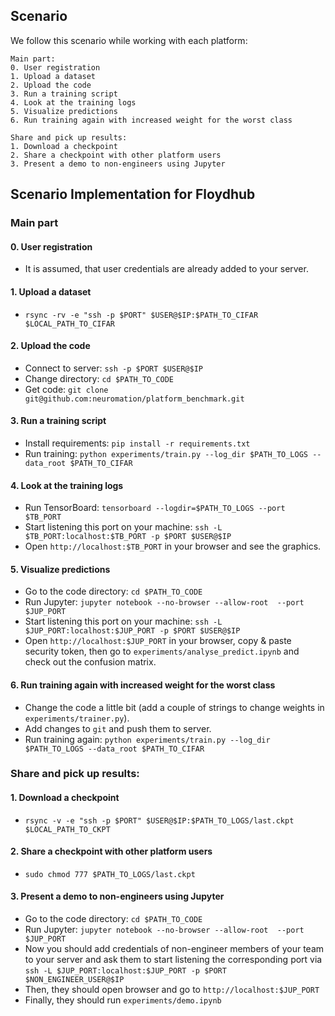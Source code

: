 ## Scenario
We follow this scenario while working with each platform:
```
Main part:
0. User registration
1. Upload a dataset
2. Upload the code
3. Run a training script
4. Look at the training logs
5. Visualize predictions
6. Run training again with increased weight for the worst class

Share and pick up results:
1. Download a checkpoint
2. Share a checkpoint with other platform users
3. Present a demo to non-engineers using Jupyter
```


## Scenario Implementation for **Floydhub**

### Main part

#### 0. User registration
* It is assumed, that user credentials are already added to your server.


#### 1. Upload a dataset
* `rsync -rv -e "ssh -p $PORT" $USER@$IP:$PATH_TO_CIFAR $LOCAL_PATH_TO_CIFAR`


#### 2. Upload the code
* Connect to server: `ssh -p $PORT $USER@$IP`
* Change directory: `cd $PATH_TO_CODE`
* Get code: `git clone git@github.com:neuromation/platform_benchmark.git`


#### 3. Run a training script
* Install requirements: `pip install -r requirements.txt`
* Run training: `python experiments/train.py --log_dir $PATH_TO_LOGS --data_root $PATH_TO_CIFAR`


#### 4. Look at the training logs
* Run TensorBoard: `tensorboard --logdir=$PATH_TO_LOGS --port $TB_PORT`
* Start listening this port on your machine: `ssh -L $TB_PORT:localhost:$TB_PORT -p $PORT $USER@$IP`
* Open `http://localhost:$TB_PORT` in your browser and see the graphics.


#### 5. Visualize predictions
* Go to the code directory: `cd $PATH_TO_CODE`
* Run Jupyter: `jupyter notebook --no-browser --allow-root  --port $JUP_PORT`
* Start listening this port on your machine: `ssh -L $JUP_PORT:localhost:$JUP_PORT -p $PORT $USER@$IP`
* Open `http://localhost:$JUP_PORT` in your browser, copy & paste security token,
then go to `experiments/analyse_predict.ipynb` and check out the confusion matrix.


#### 6. Run training again with increased weight for the worst class
* Change the code a little bit (add a couple of strings to change weights in `experiments/trainer.py`).
* Add changes to `git` and push them to server.
* Run training again: `python experiments/train.py --log_dir $PATH_TO_LOGS --data_root $PATH_TO_CIFAR`

### Share and pick up results:

#### 1. Download a checkpoint
* `rsync -v -e "ssh -p $PORT" $USER@$IP:$PATH_TO_LOGS/last.ckpt $LOCAL_PATH_TO_CKPT`


#### 2. Share a checkpoint with other platform users
* `sudo chmod 777 $PATH_TO_LOGS/last.ckpt`


#### 3. Present a demo to non-engineers using Jupyter
* Go to the code directory: `cd $PATH_TO_CODE`
* Run Jupyter: `jupyter notebook --no-browser --allow-root  --port $JUP_PORT`
* Now you should add credentials of non-engineer members of your team to your server 
and ask them to start listening the corresponding port via 
`ssh -L $JUP_PORT:localhost:$JUP_PORT -p $PORT $NON_ENGINEER_USER@$IP`
* Then, they should open browser and go to `http://localhost:$JUP_PORT`
* Finally, they should run `experiments/demo.ipynb`
